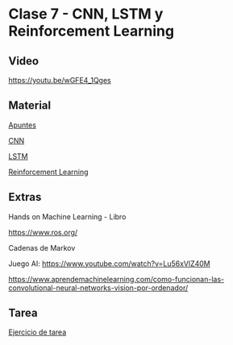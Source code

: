 # Clase 7 - CNN, LSTM y Reinforcement Learning

## Video
https://youtu.be/wGFE4_1Qges

## Material
[Apuntes](https://github.com/lambdaclass/data_etudes/tree/master/clases/clase_7)

[CNN](https://github.com/lambdaclass/data_etudes/blob/master/clases/clase_7/clase_7_cnn.ipynb)

[LSTM](https://github.com/lambdaclass/data_etudes/blob/master/clases/clase_7/clase_7_lstm.ipynb)

[Reinforcement Learning](https://github.com/lambdaclass/data_etudes/blob/master/clases/clase_7/clase_7_reinforcement_learning.ipynb)


## Extras
Hands on Machine Learning - Libro

https://www.ros.org/

Cadenas de Markov

Juego AI: https://www.youtube.com/watch?v=Lu56xVlZ40M

https://www.aprendemachinelearning.com/como-funcionan-las-convolutional-neural-networks-vision-por-ordenador/


## Tarea
[Ejercicio de tarea](https://github.com/lambdaclass/data_etudes/blob/master/clases/clase_7/clase_7_ejercicio.ipynb)
